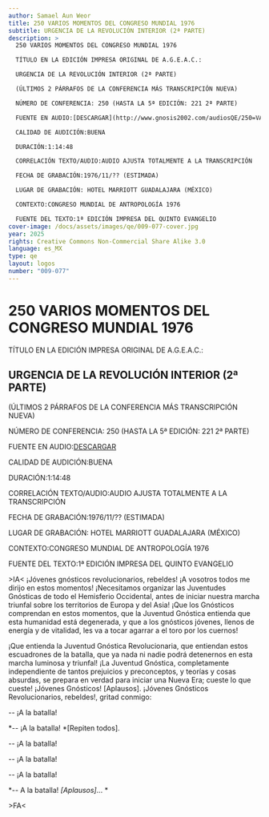 ```yaml
---
author: Samael Aun Weor
title: 250 VARIOS MOMENTOS DEL CONGRESO MUNDIAL 1976
subtitle: URGENCIA DE LA REVOLUCIÓN INTERIOR (2ª PARTE)
description: >
  250 VARIOS MOMENTOS DEL CONGRESO MUNDIAL 1976

  TÍTULO EN LA EDICIÓN IMPRESA ORIGINAL DE A.G.E.A.C.:

  URGENCIA DE LA REVOLUCIÓN INTERIOR (2ª PARTE)

  (ÚLTIMOS 2 PÁRRAFOS DE LA CONFERENCIA MÁS TRANSCRIPCIÓN NUEVA)

  NÚMERO DE CONFERENCIA: 250 (HASTA LA 5ª EDICIÓN: 221 2ª PARTE)

  FUENTE EN AUDIO:[DESCARGAR](http://www.gnosis2002.com/audiosQE/250=VARIOS-MOMENTOS-DEL-CONGRESO-MUNDIAL-1976.zip)

  CALIDAD DE AUDICIÓN:BUENA

  DURACIÓN:1:14:48

  CORRELACIÓN TEXTO/AUDIO:AUDIO AJUSTA TOTALMENTE A LA TRANSCRIPCIÓN

  FECHA DE GRABACIÓN:1976/11/?? (ESTIMADA)

  LUGAR DE GRABACIÓN: HOTEL MARRIOTT GUADALAJARA (MÉXICO)

  CONTEXTO:CONGRESO MUNDIAL DE ANTROPOLOGÍA 1976

  FUENTE DEL TEXTO:1ª EDICIÓN IMPRESA DEL QUINTO EVANGELIO
cover-image: /docs/assets/images/qe/009-077-cover.jpg
year: 2025
rights: Creative Commons Non-Commercial Share Alike 3.0
language: es_MX
type: qe
layout: logos
number: "009-077"
---
```

# 250 VARIOS MOMENTOS DEL CONGRESO MUNDIAL 1976

TÍTULO EN LA EDICIÓN IMPRESA ORIGINAL DE A.G.E.A.C.:

## URGENCIA DE LA REVOLUCIÓN INTERIOR (2ª PARTE)

(ÚLTIMOS 2 PÁRRAFOS DE LA CONFERENCIA MÁS TRANSCRIPCIÓN NUEVA)

NÚMERO DE CONFERENCIA: 250 (HASTA LA 5ª EDICIÓN: 221 2ª PARTE)

FUENTE EN AUDIO:[DESCARGAR](http://www.gnosis2002.com/audiosQE/250=VARIOS-MOMENTOS-DEL-CONGRESO-MUNDIAL-1976.zip)

CALIDAD DE AUDICIÓN:BUENA

DURACIÓN:1:14:48

CORRELACIÓN TEXTO/AUDIO:AUDIO AJUSTA TOTALMENTE A LA TRANSCRIPCIÓN

FECHA DE GRABACIÓN:1976/11/?? (ESTIMADA)

LUGAR DE GRABACIÓN: HOTEL MARRIOTT GUADALAJARA (MÉXICO)

CONTEXTO:CONGRESO MUNDIAL DE ANTROPOLOGÍA 1976

FUENTE DEL TEXTO:1ª EDICIÓN IMPRESA DEL QUINTO EVANGELIO

\>IA< ¡Jóvenes gnósticos revolucionarios, rebeldes! ¡A vosotros todos me dirijo en estos momentos! ¡Necesitamos organizar las Juventudes Gnósticas de todo el Hemisferio Occidental, antes de iniciar nuestra marcha triunfal sobre los territorios de Europa y del Asia! ¡Que los Gnósticos comprendan en estos momentos, que la Juventud Gnóstica entienda que esta humanidad está degenerada, y que a los gnósticos jóvenes, llenos de energía y de vitalidad, les va a tocar agarrar a el toro por los cuernos!

¡Que entienda la Juventud Gnóstica Revolucionaria, que entiendan estos escuadrones de la batalla, que ya nada ni nadie podrá detenernos en esta marcha luminosa y triunfal! ¡La Juventud Gnóstica, completamente independiente de tantos prejuicios y preconceptos, y teorías y cosas absurdas, se prepara en verdad para iniciar una Nueva Era; cueste lo que cueste! ¡Jóvenes Gnósticos! [Aplausos]. ¡Jóvenes Gnósticos Revolucionarios, rebeldes!, gritad conmigo:

-- ¡A la batalla!

*-- ¡A la batalla! *[Repiten todos].

-- ¡A la batalla!

-- ¡A la batalla!

-- ¡A la batalla!

*-- A la batalla! *[Aplausos]*... *

\>FA<

